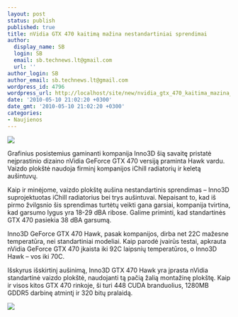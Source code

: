 ```yaml
---
layout: post
status: publish
published: true
title: nVidia GTX 470 kaitimą mažina nestandartiniai sprendimai
author:
  display_name: SB
  login: SB
  email: sb.technews.lt@gmail.com
  url: ''
author_login: SB
author_email: sb.technews.lt@gmail.com
wordpress_id: 4796
wordpress_url: http://localhost/site/new/nvidia_gtx_470_kaitima_mazina_nestandartiniai_sprendimai/
date: '2010-05-10 21:02:20 +0300'
date_gmt: '2010-05-10 21:02:20 +0300'
categories:
- Naujienos
---
```

<div class="imgright"><img src="http://t3.gstatic.com/images?q=tbn:iWjn8BnPyZC_xM:http://www.nvnews.net/reviews/inno3d_7900gs/images/inno3d_logo.jpg"  /></div>
<p>Grafinius posistemius gaminanti kompanija Inno3D šią savaitę pristatė neįprastinio dizaino nVidia GeForce GTX 470 versiją praminta Hawk vardu. Vaizdo plokštė naudoja firminį kompanijos iChill radiatorių ir keletą aušintuvų.</p>
<p>Kaip ir minėjome, vaizdo plokštę aušina nestandartinis sprendimas – Inno3D suprojektuotas iChill radiatorius bei trys aušintuvai. Nepaisant to, kad iš pirmo žvilgsnio šis sprendimas turtėtų veikti gana garsiai, kompanija tvirtina, kad garsumo lygus yra 18-29 dBA ribose. Galime priminti, kad standartinės GTX 470 pasiekia 38 dBA garsumą.</p>
<p>Inno3D GeForce GTX 470 Hawk, pasak kompanijos, dirba net 22C mažesne temperatūra, nei standartiniai modeliai. Kaip parodė įvairūs testai, apkrauta nVidia GeForce GTX 470 įkaista iki 92C laipsnių temperatūros, o Inno3D Hawk – vos iki 70C.</p>
<p>Išskyrus išskirtinį aušinimą, Inno3D GTX 470 Hawk yra įprasta nVidia standartinė vaizdo plokštė, naudojanti tą pačią žalią montažinę plokštę. Kaip ir visos kitos GTX 470 rinkoje, ši turi 448 CUDA branduolius, 1280MB GDDR5 darbinę atmintį ir 320 bitų pralaidą.</p>
<p><img src="http://www.part.lt/img/42e50450f3468b6c04f9e4909680501f802.jpg" /></p>

